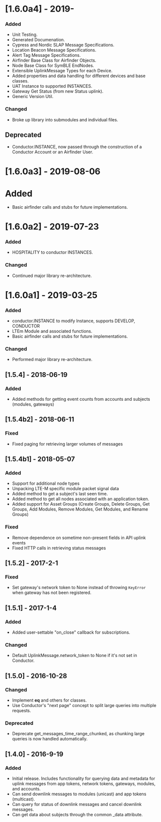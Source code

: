 # [1.6.0a4] - 2019-
### Added
- Unit Testing.
- Generated Documenation.
- Cypress and Nordic SLAP Message Specifications.
- Location Beacon Message Specifications.
- Alert Tag Message Specifications.
- Airfinder Base Class for Airfinder Objects.
- Node Base Class for SymBLE EndNodes.
- Extensible UplinkMessage Types for each Device.
- Added properties and data handling for different devices and base classes.
- UAT Instance to supported INSTANCES.
- Gateway Get Status (from new Status uplink).
- Generic Version Util.

### Changed
- Broke up library into submodules and individual files.

## Deprecated
- Conductor.INSTANCE, now passed through the construction of a Conductor Account
  or an Airfinder User.

# [1.6.0a3] - 2019-08-06
# Added
- Basic airfinder calls and stubs for future implementations.

# [1.6.0a2] - 2019-07-23
### Added
- HOSPITALITY to conductor INSTANCES.

### Changed
- Continued major library re-architecture.

# [1.6.0a1] - 2019-03-25
### Added
- conductor.INSTANCE to modify Instance, supports DEVELOP, CONDUCTOR
- LTEm Module and associated functions.
- Basic airfinder calls and stubs for future implementations.

### Changed
- Performed major library re-architecture.

## [1.5.4] - 2018-06-19
### Added
- Added methods for getting event counts from accounts and subjects (modules, gateways)

## [1.5.4b2] - 2018-06-11
### Fixed
- Fixed paging for retrieving larger volumes of messages

## [1.5.4b1] - 2018-05-07
### Added
- Support for additional node types
- Unpacking LTE-M specific module packet signal data
- Added method to get a subject's last seen time.
- Added method to get all nodes associated with an application token.
- Added support for Asset Groups (Create Groups, Delete Groups, Get Groups,
  Add Modules, Remove Modules, Get Modules, and Rename Groups)
### Fixed
- Remove dependence on sometime non-present fields in API uplink events
- Fixed HTTP calls in retrieving status messages

## [1.5.2] - 2017-2-1
### Fixed
- Set gateway's network token to None instead of throwing `KeyError` when
gateway has not been registered.

## [1.5.1] - 2017-1-4
### Added
- Added user-settable "on_close" callback for subscriptions.

### Changed
- Default UplinkMessage.network_token to None if it's not set in Conductor.

## [1.5.0] - 2016-10-28
### Changed
- Implement __eq__ and others for classes.
- Use Conductor's "next page" concept to split large queries into multiple
requests.

### Deprecated
- Deprecate get_messages_time_range_chunked, as chunking large queries
is now handled automatically.

## [1.4.0] - 2016-9-19
### Added
- Initial release. Includes functionality for querying data and metadata
for uplink messages from app tokens, network tokens, gateways, modules,
and accounts.
- Can send downlink messages to modules (unicast) and app tokens (multicast).
- Can query for status of downlink messages and cancel downlink messages.
- Can get data about subjects through the common _data attribute.

